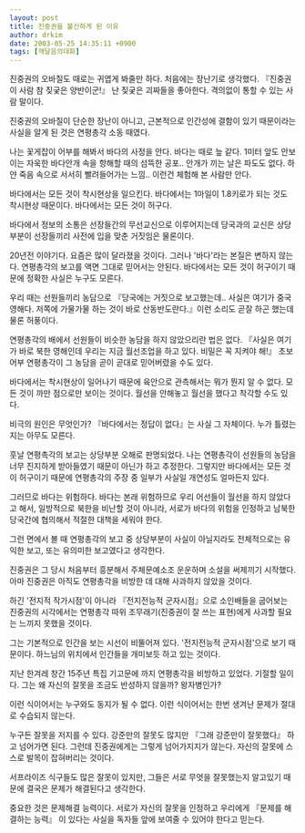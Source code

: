 ```yaml
---
layout: post
title: 진중권을 불신하게 된 이유
author: drkim
date: 2003-05-25 14:35:11 +0900
tags: [깨달음의대화]
---
```

진중권의 오바질도 때로는 귀엽게 봐줄만 하다. 처음에는 장난기로 생각했다. 『진중권 이 사람 참 짖궂은 양반이군!』 난 짖궂은 괴짜들을 좋아한다. 격의없이 통할 수 있는 사람 말이다. 

진중권의 오바질이 단순한 장난이 아니고, 근본적으로 인간성에 결함이 있기 때문이라는 사실을 알게 된 것은 연평총각 소동 때였다. 

나는 꽃게잡이 어부를 해봐서 바다의 사정을 안다. 바다는 때로 늪 같다. 1미터 앞도 안보이는 자욱한 바다안개 속을 항해할 때의 섬뜩한 공포.. 안개가 끼는 날은 파도도 없다. 하얀 죽음 속으로 서서히 빨려들어가는 느낌.. 이런건 체험해 본 사람만 안다. 

바다에서는 모든 것이 착시현상을 일으킨다. 바다에서는 1마일이 1.8키로가 되는 것도 착시현상 때문이다. 바다에서는 모든 것이 허구다. 

바다에서 정보의 소통은 선장들간의 무선교신으로 이루어지는데 당국과의 교신은 상당부분이 선장들끼리 사전에 입을 맞춘 거짓임은 물론이다. 

20년전 이야기다. 요즘은 많이 달라졌을 것이다. 그러나 '바다'라는 본질은 변하지 않는다. 연평총각의 보고를 액면 그대로 믿어서는 안된다. 바다에서는 모든 것이 허구이기 때문에 정확한 사실은 누구도 모른다. 

우리 때는 선원들끼리 농담으로 『당국에는 거짓으로 보고했는데.. 사실은 여기가 중국 영해다. 저쪽에 가물가물 하는 것이 바로 산동반도란다.』이런 소리도 곧잘 하곤 했는데 물론 허풍이다. 

연평총각의 배에서 선원들이 비슷한 농담을 하지 않았으리란 법은 없다. 『사실은 여기가 바로 북한 영해인데 우리는 지금 월선조업을 하고 있다. 비밀은 꼭 지켜야 해!』 초보어부 연평총각이 그 농담을 곧이 곧대로 믿어버렸을 수도 있다. 

바다에서는 착시현상이 일어나기 때문에 육안으로 관측해서는 뭐가 뭔지 알 수 없다. 모든 것이 까만 점으로만 보이는 것이다. 월선을 안해놓고 월선을 했다고 착각할 수도 있다. 

비극의 원인은 무엇인가? 『바다에서는 정답이 없다』는 사실 그 자체이다. 누가 틀렸는지는 아무도 모른다. 

훗날 연평촉각의 보고는 상당부분 오해로 판명되었다. 나는 연평총각이 선원들의 농담을 너무 진지하게 받아들였기 때문이 아닌가 하고 추정한다. 그렇지만 바다에서는 모든 것이 허구이기 때문에 연평총각의 주장 중 일부가 사실일 개연성도 얼마든지 있다. 

그러므로 바다는 위험하다. 바다는 본래 위험하므로 우리 어선들이 월선을 하지 않았다고 해서, 일방적으로 북한을 비난할 것이 아니라, 서로가 바다의 위험을 인정하고 남북한 당국간에 협의해서 적절한 대책을 세워야 한다. 

그런 면에서 볼 때 연평총각의 보고 중 상당부분이 사실이 아닐지라도 전체적으로는 유익한 보고, 또는 유의미한 보고였다고 생각한다. 

진중권은 그 당시 처음부터 흥분해서 주체문예소조 운운하며 소설을 써제끼기 시작했다. 아마 진중권은 아직도 연평총각을 비방한 데 대해 사과하지 않았을 것이다. 

하긴 '전지적 작가시점'이 아니라 『전지전능적 군자시점』으로 소인배들을 굽어보는 진중권의 시각에서는 연평총각 따위 조무래기(진중권이 잘 쓰는 표현)에게 사과할 필요는 느끼지 못했을 것이다. 

그는 기본적으로 인간을 보는 시선이 비뚤어져 있다. '전지전능적 군자시점'으로 보기 때문이다. 하느님의 위치에서 인간들을 개미보듯 하고 있는 것이다. 

지난 한겨레 창간 15주년 특집 기고문에 까지 연평총각을 비방하고 있었다. 기절할 일이다. 그는 왜 자신의 잘못을 조금도 반성하지 않을까? 왕자병인가?

이런 식이어서는 누구와도 동지가 될 수 없다. 이런 식이어서는 한번 생겨난 문제가 절대로 수습되지 않는다. 

누구든 잘못을 저지를 수 있다. 강준만의 잘못도 많지만 『그래 강준만이 잘못했다』 하고 넘어가면 된다. 그런데 진중권에게는 그렇게 넘어가지지가 않는다. 자신의 잘못에 스스로 발목이 잡혀버리는 것이다. 

서프라이즈 식구들도 많은 잘못이 있지만, 그들은 서로 무엇을 잘못했는지 알고있기 때문에 결국은 문제가 해결된다고 생각한다. 

중요한 것은 문제해결 능력이다. 서로가 자신의 잘못을 인정하고 우리에게 『문제를 해결하는 능력』 이 있다는 사실을 독자들 앞에 보여줄 수 있어야 한다고 믿는다.